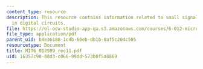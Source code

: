 ```yaml
---
content_type: resource
description: This resource contains information related to small signal model of MOSFET/MOSFET
  in digital circuits.
file: https://ol-ocw-studio-app-qa.s3.amazonaws.com/courses/6-012-microelectronic-devices-and-circuits-spring-2009/16357c9888d3c06699dd573b0f5a8869_MIT6_012S09_rec11.pdf
file_type: application/pdf
parent_uid: b4e36188-1c4b-60eb-db1b-0af5c204c505
resourcetype: Document
title: MIT6_012S09_rec11.pdf
uid: 16357c98-88d3-c066-99dd-573b0f5a8869
---
```

